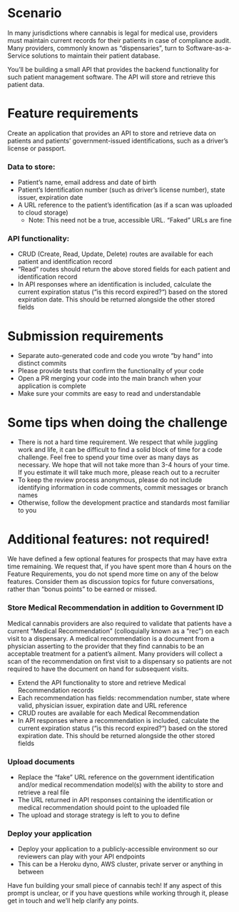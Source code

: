 # Scenario
In many jurisdictions where cannabis is legal for medical use, providers must maintain current records for their patients in case of compliance audit. Many providers, commonly known as “dispensaries”, turn to Software-as-a-Service solutions to maintain their patient database.

You’ll be building a small API that provides the backend functionality for such patient management software. The API will store and retrieve this patient data.

# Feature requirements
Create an application that provides an API to store and retrieve data on patients and patients’ government-issued identifications, such as a driver’s license or passport.

### Data to store:
* Patient’s name, email address and date of birth
* Patient’s Identification number (such as driver’s license number), state issuer, expiration date
* A URL reference to the patient’s identification (as if a scan was uploaded to cloud storage)
  * Note: This need not be a true, accessible URL. “Faked” URLs are fine

### API functionality:
* CRUD (Create, Read, Update, Delete) routes are available for each patient and identification record
* “Read” routes should return the above stored fields for each patient and identification record
* In API responses where an identification is included, calculate the current expiration status (“is this record expired?“) based on the stored expiration date. This should be returned alongside the other stored fields

# Submission requirements
* Separate auto-generated code and code you wrote “by hand” into distinct commits
* Please provide tests that confirm the functionality of your code
* Open a PR merging your code into the main branch when your application is complete
* Make sure your commits are easy to read and understandable

# Some tips when doing the challenge
* There is not a hard time requirement. We respect that while juggling work and life, it can be difficult to find a solid block of time for a code challenge. Feel free to spend your time over as many days as necessary. We hope that will not take more than 3-4 hours of your time. If you estimate it will take much more, please reach out to a recruiter
* To keep the review process anonymous, please do not include identifying information in code comments, commit messages or branch names
* Otherwise, follow the development practice and standards most familiar to you

# Additional features: not required!
We have defined a few optional features for prospects that may have extra time remaining. We request that, if you have spent more than 4 hours on the Feature Requirements, you do not spend more time on any of the below features. Consider them as discussion topics for future conversations, rather than “bonus points” to be earned or missed.

### Store Medical Recommendation in addition to Government ID
Medical cannabis providers are also required to validate that patients have a current “Medical Recommendation” (colloquially known as a “rec”) on each visit to a dispensary. A medical recommendation is a document from a physician asserting to the provider that they find cannabis to be an acceptable treatment for a patient’s ailment. Many providers will collect a scan of the recommendation on first visit to a dispensary so patients are not required to have the document on hand for subsequent visits.

* Extend the API functionality to store and retrieve Medical Recommendation records
* Each recommendation has fields: recommendation number, state where valid, physician issuer, expiration date and URL reference
* CRUD routes are available for each Medical Recommendation
* In API responses where a recommendation is included, calculate the current expiration status (“is this record expired?“) based on the stored expiration date. This should be returned alongside the other stored fields

### Upload documents
* Replace the “fake” URL reference on the government identification and/or medical recommendation model(s) with the ability to store and retrieve a real file
* The URL returned in API responses containing the identification or medical recommendation should point to the uploaded file
* The upload and storage strategy is left to you to define

### Deploy your application
* Deploy your application to a publicly-accessible environment so our reviewers can play with your API endpoints
* This can be a Heroku dyno, AWS cluster, private server or anything in between

Have fun building your small piece of cannabis tech! If any aspect of this prompt is unclear, or if you have questions while working through it, please get in touch and we’ll help clarify any points.
